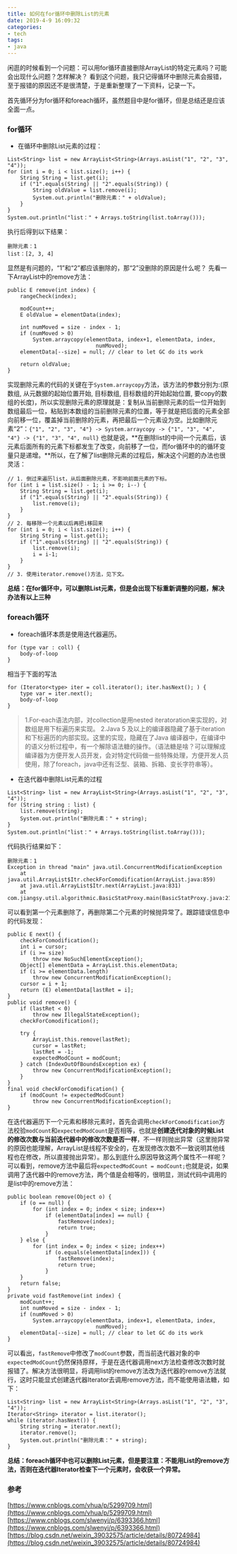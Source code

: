 ```yaml
---
title: 如何在for循环中删除List的元素
date: 2019-4-9 16:09:32
categories:
- tech
tags:
- java
---
```


闲逛的时候看到一个问题：可以用for循环直接删除ArrayList的特定元素吗？可能会出现什么问题？怎样解决？
看到这个问题，我只记得循环中删除元素会报错，至于报错的原因还不是很清楚，于是重新整理了一下资料，记录一下。

<!-- more -->

首先循环分为for循环和foreach循环，虽然题目中是for循环，但是总结还是应该全面一点。
### for循环
+ 在循环中删除List元素的过程：
```
List<String> list = new ArrayList<String>(Arrays.asList("1", "2", "3", "4"));
for (int i = 0; i < list.size(); i++) {
    String String = list.get(i);
    if ("1".equals(String) || "2".equals(String)) {
        String oldValue = list.remove(i);
        System.out.println("删除元素：" + oldValue);
    }
}
System.out.println("list：" + Arrays.toString(list.toArray()));
```
执行后得到以下结果：
```
删除元素：1
list：[2, 3, 4]
```
显然是有问题的，“1”和“2”都应该删除的，那“2”没删除的原因是什么呢？
先看一下ArrayList中的remove方法：
```
public E remove(int index) {
    rangeCheck(index);

    modCount++;
    E oldValue = elementData(index);

    int numMoved = size - index - 1;
    if (numMoved > 0)
        System.arraycopy(elementData, index+1, elementData, index,
                            numMoved);
    elementData[--size] = null; // clear to let GC do its work

    return oldValue;
}
```
实现删除元素的代码的关键在于`System.arraycopy`方法，该方法的参数分别为:(原数组, 从元数据的起始位置开始, 目标数组, 目标数组的开始起始位置, 要copy的数组的长度)，所以实现删除元素的原理就是：复制从当前删除元素的后一位开始到数组最后一位，粘贴到本数组的当前删除元素的位置，等于就是把后面的元素全部向前移一位，覆盖掉当前删除的元素，再把最后一个元素设为空。比如删除元素“2”：`{"1", "2", "3", "4"} -> System.arraycopy -> {"1", "3", "4", "4"} -> {"1", "3", "4", null}`
也就是说，**在删除list的中间一个元素后，该元素后面所有的元素下标都发生了改变，向前移了一位，而for循环中的的循环变量只是递增。**所以，在了解了list删除元素的过程后，解决这个问题的办法也很灵活：
```
// 1. 倒过来遍历list，从后面删除元素，不影响前面元素的下标。
for (int i = list.size() - 1; i >= 0; i--) {
    String String = list.get(i);
    if ("1".equals(String) || "2".equals(String)) {
        list.remove(i);
    }
}
// 2. 每移除一个元素以后再把i移回来
for (int i = 0; i < list.size(); i++) {
    String String = list.get(i);
    if ("1".equals(String) || "2".equals(String)) {
        list.remove(i);
        i = i-1;  
    }
}
// 3. 使用iterator.remove()方法，见下文。
```
**总结：在for循环中，可以删除List元素，但是会出现下标重新调整的问题，解决办法有以上三种**

### foreach循环
+ foreach循环本质是使用迭代器遍历。
```
for (type var : coll) {
    body-of-loop
}
```
相当于下面的写法
```
for (Iterator<type> iter = coll.iterator(); iter.hasNext(); ) {
    type var = iter.next();
    body-of-loop
}
```
> 1.For-each语法内部，对collection是用nested iteratoration来实现的，对数组是用下标遍历来实现。
> 2.Java 5 及以上的编译器隐藏了基于iteration和下标遍历的内部实现。这里的实现，隐藏在了Java 编译器中，在编译中的语义分析过程中，有一个解除语法糖的操作。（语法糖是啥？可以理解成编译器为方便开发人员开发，会对特定代码做一些特殊处理，方便开发人员使用，除了foreach，java中还有泛型、装箱、拆箱、变长字符串等）。

+ 在迭代器中删除List元素的过程
```
List<String> list = new ArrayList<String>(Arrays.asList("1", "2", "3", "4"));
for (String string : list) {
    list.remove(string);
    System.out.println("删除元素：" + string);
}
System.out.println("list：" + Arrays.toString(list.toArray()));
```
代码执行结果如下：
```
删除元素：1
Exception in thread "main" java.util.ConcurrentModificationException
	at java.util.ArrayList$Itr.checkForComodification(ArrayList.java:859)
	at java.util.ArrayList$Itr.next(ArrayList.java:831)
	at com.jiangsy.util.algorithmic.BasicStatProxy.main(BasicStatProxy.java:21)
```
可以看到第一个元素删除了，再删除第二个元素的时候抛异常了。跟踪错误信息中的代码发现：  
``` 
public E next() {
    checkForComodification();
    int i = cursor;
    if (i >= size)
        throw new NoSuchElementException();
    Object[] elementData = ArrayList.this.elementData;
    if (i >= elementData.length)
        throw new ConcurrentModificationException();
    cursor = i + 1;
    return (E) elementData[lastRet = i];
}
public void remove() {
    if (lastRet < 0)
        throw new IllegalStateException();
    checkForComodification();

    try {
        ArrayList.this.remove(lastRet);
        cursor = lastRet;
        lastRet = -1;
        expectedModCount = modCount;
    } catch (IndexOutOfBoundsException ex) {
        throw new ConcurrentModificationException();
    }
}
final void checkForComodification() {
    if (modCount != expectedModCount)
        throw new ConcurrentModificationException();
}
```
在迭代器遍历下一个元素和移除元素时，首先会调用`checkForComodification`方法校验`modCount`和`expectedModCount`是否相等，也就是**创建迭代对象的时候List的修改次数与当前迭代器中的修改次数是否一样**，不一样则抛出异常（这里抛异常的原因也能理解，ArrayList是线程不安全的，在发现修改次数不一致说明其他线程也在修改，所以直接抛出异常）。那么到底什么原因导致这两个属性不一样呢？可以看到，remove方法中最后将`expectedModCount = modCount;`也就是说，如果调用了迭代器中的remove方法，两个值是会相等的，很明显，测试代码中调用的是list中的remove方法：  
```
public boolean remove(Object o) {
    if (o == null) {
        for (int index = 0; index < size; index++)
            if (elementData[index] == null) {
                fastRemove(index);
                return true;
            }
    } else {
        for (int index = 0; index < size; index++)
            if (o.equals(elementData[index])) {
                fastRemove(index);
                return true;
            }
    }
    return false;
}
private void fastRemove(int index) {
    modCount++;
    int numMoved = size - index - 1;
    if (numMoved > 0)
        System.arraycopy(elementData, index+1, elementData, index,
                            numMoved);
    elementData[--size] = null; // clear to let GC do its work
}
```
可以看出，`fastRemove`中修改了`modCount`参数，而当前迭代器对象的中`expectedModCount`仍然保持原样，于是在迭代器调用next方法检查修改次数时就报错了。解决方法很明显，将调用list的remove方法改为迭代器的remove方法就行，这时只能显式创建迭代器Iterator去调用remove方法，而不能使用语法糖，如下：  
```
List<String> list = new ArrayList<String>(Arrays.asList("1", "2", "3", "4"));
Iterator<String> iterator = list.iterator();
while (iterator.hasNext()) {
    String string = iterator.next();
    iterator.remove();
    System.out.println("删除元素：" + string);
}
```
**总结：foreach循环中也可以删除List元素，但是要注意：不能用List的remove方法，否则在迭代器Iterator检查下一个元素时，会收获一个异常。**

### 参考
[https://www.cnblogs.com/vhua/p/5299709.html](https://www.cnblogs.com/vhua/p/5299709.html)  
[https://www.cnblogs.com/slwenyi/p/6393366.html](https://www.cnblogs.com/slwenyi/p/6393366.html)  
[https://blog.csdn.net/weixin_39032575/article/details/80724984](https://blog.csdn.net/weixin_39032575/article/details/80724984)
